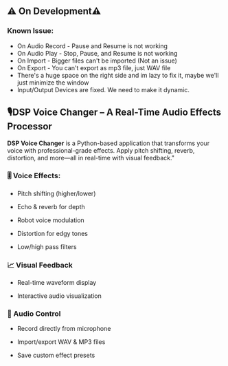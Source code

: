 ## ⚠️ On Development⚠️

### Known Issue:
* On Audio Record - Pause and Resume is not working
* On Audio Play - Stop, Pause, and Resume is not working
* On Import - Bigger files can't be imported (Not an issue)
* On Export - You can't export as mp3 file, just WAV file
* There's a huge space on the right side and im lazy to fix it, maybe we'll just minimize the window
* Input/Output Devices are fixed. We need to make it dynamic.


## 🎙️DSP Voice Changer – A Real-Time Audio Effects Processor
**DSP Voice Changer** is a Python-based application that transforms your voice with professional-grade effects.
Apply pitch shifting, reverb, distortion, and more—all in real-time with visual feedback."

### 🎚️ Voice Effects:

* Pitch shifting (higher/lower)

* Echo & reverb for depth

* Robot voice modulation

* Distortion for edgy tones

* Low/high pass filters

### 📈 Visual Feedback

* Real-time waveform display

* Interactive audio visualization

### 💾 Audio Control

* Record directly from microphone

* Import/export WAV & MP3 files

* Save custom effect presets
